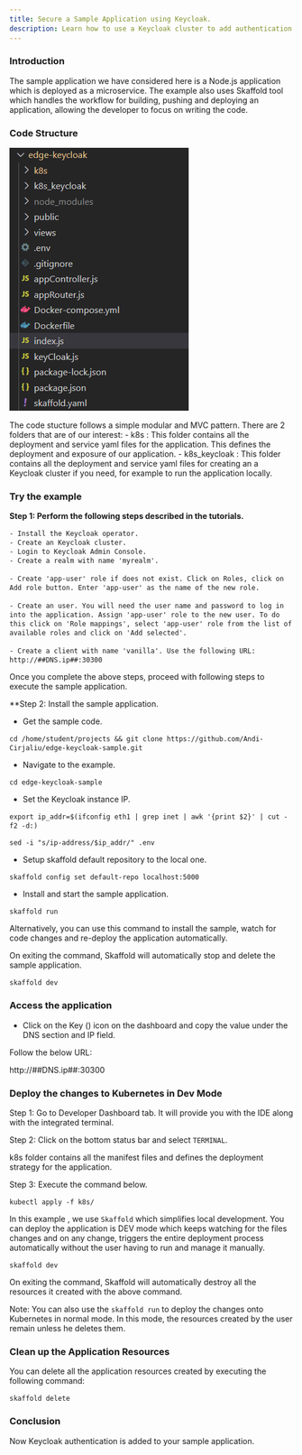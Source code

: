 ```yaml
---
title: Secure a Sample Application using Keycloak.
description: Learn how to use a Keycloak cluster to add authentication to an applications and secure the services.
---
```



### Introduction

The sample application we have considered here is a Node.js application which is deployed as a microservice. The example also uses Skaffold tool which handles the workflow for building, pushing and deploying an application, allowing the developer to focus on writing the code.

### Code Structure

![codestructure](_images/keycloak-sample-app-structure.png)

The code stucture follows a simple modular and MVC pattern. There are 2 folders that are of our interest:
	- k8s : This folder contains all the deployment and service yaml files for the application. This defines the deployment and exposure of our application.
	- k8s_keycloak : This folder contains all the deployment and service yaml files for creating an a Keycloak cluster if you need, for example to run the application locally.



### Try the example

**Step 1: Perform the following steps described in the tutorials.**

	- Install the Keycloak operator.
	- Create an Keycloak cluster.
	- Login to Keycloak Admin Console.
	- Create a realm with name 'myrealm'.

	- Create 'app-user' role if does not exist. Click on Roles, click on Add role button. Enter 'app-user' as the name of the new role.

	- Create an user. You will need the user name and password to log in into the application. Assign 'app-user' role to the new user. To do this click on 'Role mappings', select 'app-user' role from the list of available roles and click on 'Add selected'.
	
	- Create a client with name 'vanilla'. Use the following URL: http://##DNS.ip##:30300

Once you complete the above steps, proceed with following steps to execute the sample application.


**Step 2: Install the sample application.

- Get the sample code.

```execute
cd /home/student/projects && git clone https://github.com/Andi-Cirjaliu/edge-keycloak-sample.git
```

- Navigate to the example.

```execute
cd edge-keycloak-sample
```

- Set the Keycloak instance IP.

```execute
export ip_addr=$(ifconfig eth1 | grep inet | awk '{print $2}' | cut -f2 -d:)
```
```execute
sed -i "s/ip-address/$ip_addr/" .env
```

- Setup skaffold default repository to the local one.
```execute
skaffold config set default-repo localhost:5000
```

- Install and start the sample application. 

```execute
skaffold run
```
Alternatively, you can use this command to install the sample, watch for code changes and re-deploy the application automatically. 

On exiting the command, Skaffold will automatically stop and delete the sample application.

```execute
skaffold dev
```

### Access the application

- Click on the Key () icon on the dashboard and copy the value under the DNS section and IP field.

Follow the below URL: 

http://##DNS.ip##:30300


### Deploy the changes to Kubernetes in Dev Mode

Step 1: Go to Developer Dashboard tab. It will provide you with the IDE along with the integrated terminal. 

Step 2: Click on the bottom status bar and select `TERMINAL`.

k8s folder contains all the manifest files and defines the deployment strategy for the application. 

Step 3: Execute the command below. 

```execute
kubectl apply -f k8s/
```

In this example , we use `Skaffold` which simplifies local development. You can deploy the application is DEV mode which keeps watching for the files changes and on any change, triggers the entire deployment process automatically without the user having to run and manage it manually.

```execute
skaffold dev
```

On exiting the command, Skaffold will automatically destroy all the resources it created with the above command.


Note: You can also use the `skaffold run` to deploy the changes onto Kubernetes in normal mode. In this mode, the resources created by the user remain unless he deletes them.

### Clean up the Application Resources

You can delete all the application resources created by executing the following command:

```execute
skaffold delete
```

### Conclusion

Now Keycloak authentication is added to your sample application.
